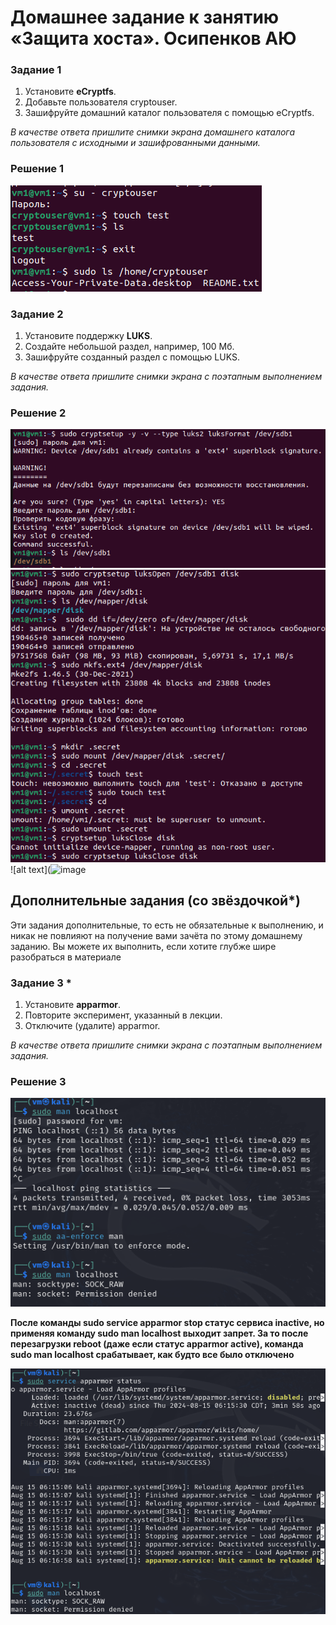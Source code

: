 
# Домашнее задание к занятию  «Защита хоста». Осипенков АЮ

### Задание 1

1. Установите **eCryptfs**.
2. Добавьте пользователя cryptouser.
3. Зашифруйте домашний каталог пользователя с помощью eCryptfs.


*В качестве ответа  пришлите снимки экрана домашнего каталога пользователя с исходными и зашифрованными данными.*  

### Решение 1
![alt text](https://github.com/Kovrei/home_work/blob/main/syssec/13-02/img/13-01-1.PNG?raw=true)
### Задание 2

1. Установите поддержку **LUKS**.
2. Создайте небольшой раздел, например, 100 Мб.
3. Зашифруйте созданный раздел с помощью LUKS.

*В качестве ответа пришлите снимки экрана с поэтапным выполнением задания.*

### Решение 2
![alt text](https://github.com/Kovrei/home_work/blob/main/syssec/13-02/img/13-02-1.PNG?raw=true)
![alt text](https://github.com/Kovrei/home_work/blob/main/syssec/13-02/img/13-02-2.PNG?raw=true)
![alt text](![image](https://github.com/user-attachments/assets/864a357d-62ea-4a5f-ac3f-c0ce6d593b1b)
## Дополнительные задания (со звёздочкой*)

Эти задания дополнительные, то есть не обязательные к выполнению, и никак не повлияют на получение вами зачёта по этому домашнему заданию. Вы можете их выполнить, если хотите глубже шире разобраться в материале

### Задание 3 *

1. Установите **apparmor**.
2. Повторите эксперимент, указанный в лекции.
3. Отключите (удалите) apparmor.


*В качестве ответа пришлите снимки экрана с поэтапным выполнением задания.*

### Решение 3
![alt text](https://github.com/Kovrei/home_work/blob/main/syssec/13-02/img/13-03-1.PNG?raw=true)

**После команды sudo service apparmor stop статус сервиса inactive, но применяя команду sudo man localhost выходит запрет. За то после перезагрузки reboot (даже если статус apparmor active), команда sudo man localhost срабатывает, как будто все было отключено** 

![alt text](https://github.com/Kovrei/home_work/blob/main/syssec/13-02/img/13-03-2.PNG?raw=true)

